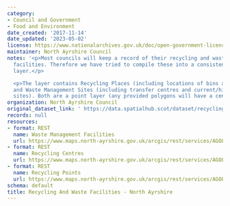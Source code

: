 ```yaml
---
category:
- Council and Government
- Food and Environment
date_created: '2017-11-14'
date_updated: '2023-05-02'
license: https://www.nationalarchives.gov.uk/doc/open-government-licence/version/3/
maintainer: North Ayrshire Council
notes: '<p>Most councils will keep a record of their recycling and waste management
  facilities. Therefore we have tried to compile these into a consistent national
  layer.</p>

  <p>The layer contains Recycling Places (including locations of bins and centres)
  and Waste Management Sites (including transfer centres and current/historic landfill
  sites). Both are a point layer (any provided polygons will have a centroid created).</p>'
organization: North Ayrshire Council
original_dataset_link: ' https://data.spatialhub.scot/dataset/recycling_and_waste_facilities-na'
records: null
resources:
- format: REST
  name: Waste Management Facilities
  url: https://www.maps.north-ayrshire.gov.uk/arcgis/rest/services/AGOL/Spatial_Hub/FeatureServer/1
- format: REST
  name: Recycling Centres
  url: https://www.maps.north-ayrshire.gov.uk/arcgis/rest/services/AGOL/Spatial_Hub/FeatureServer/65
- format: REST
  name: Recycling Points
  url: https://www.maps.north-ayrshire.gov.uk/arcgis/rest/services/AGOL/Spatial_Hub/FeatureServer/66
schema: default
title: Recycling And Waste Facilities - North Ayrshire
---
```

